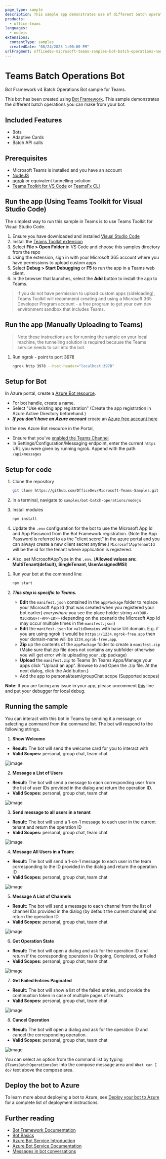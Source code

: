 ```yaml
---
page_type: sample
description: This sample app demonstrates use of different batch operations as part of the Microsoft Teams APIs.
products:
  - office-teams
languages:
  - nodejs
extensions:
  contentType: samples
  createdDate: "08/24/2023 1:00:00 PM"
urlFragment: officedev-microsoft-teams-samples-bot-batch-operations-nodejs
---
```


# Teams Batch Operations Bot

Bot Framework v4 Batch Operations Bot sample for Teams.

This bot has been created using [Bot Framework](https://dev.botframework.com). This sample demonstrates the different batch operations you can make from your bot.

## Included Features

- Bots
- Adaptive Cards
- Batch API calls

## Prerequisites

- Microsoft Teams is installed and you have an account
- [NodeJS](https://nodejs.org/en/)
- [ngrok](https://ngrok.com/) or equivalent tunnelling solution
- [Teams Toolkit for VS Code](https://marketplace.visualstudio.com/items?itemName=TeamsDevApp.ms-teams-vscode-extension) or [TeamsFx CLI](https://learn.microsoft.com/microsoftteams/platform/toolkit/teamsfx-cli?pivots=version-one)

## Run the app (Using Teams Toolkit for Visual Studio Code)

The simplest way to run this sample in Teams is to use Teams Toolkit for Visual Studio Code.

1. Ensure you have downloaded and installed [Visual Studio Code](https://code.visualstudio.com/docs/setup/setup-overview)
1. Install the [Teams Toolkit extension](https://marketplace.visualstudio.com/items?itemName=TeamsDevApp.ms-teams-vscode-extension)
1. Select **File > Open Folder** in VS Code and choose this samples directory from the repo
1. Using the extension, sign in with your Microsoft 365 account where you have permissions to upload custom apps
1. Select **Debug > Start Debugging** or **F5** to run the app in a Teams web client.
1. In the browser that launches, select the **Add** button to install the app to Teams.

> If you do not have permission to upload custom apps (sideloading), Teams Toolkit will recommend creating and using a Microsoft 365 Developer Program account - a free program to get your own dev environment sandbox that includes Teams.

## Run the app (Manually Uploading to Teams)

> Note these instructions are for running the sample on your local machine, the tunnelling solution is required because
> the Teams service needs to call into the bot.

1. Run ngrok - point to port 3978

   ```bash
   ngrok http 3978 --host-header="localhost:3978"

   ```

## Setup for Bot

In Azure portal, create a [Azure Bot resource](https://docs.microsoft.com/azure/bot-service/bot-service-quickstart-registration).

- For bot handle, create a name.
- Select "Use existing app registration" (Create the app registration in Azure Active Directory beforehand.)
- **_If you don't have an Azure account_** create an [Azure free account here](https://azure.microsoft.com/free/)

In the new Azure Bot resource in the Portal,

- Ensure that you've [enabled the Teams Channel](https://learn.microsoft.com/azure/bot-service/channel-connect-teams?view=azure-bot-service-4.0)
- In Settings/Configuration/Messaging endpoint, enter the current `https` URL you were given by running ngrok. Append with the path `/api/messages`

## Setup for code

1. Clone the repository

   ```bash
   git clone https://github.com/OfficeDev/Microsoft-Teams-Samples.git
   ```

1. In a terminal, navigate to `samples/bot-batch-operations/nodejs`

1. Install modules

   ```bash
   npm install
   ```

1. Update the `.env` configuration for the bot to use the Microsoft App Id and App Password from the Bot Framework registration. (Note the App Password is referred to as the "client secret" in the azure portal and you can always create a new client secret anytime.) `MicrosoftAppTenantId` will be the id for the tenant where application is registered.

- Also, set MicrosoftAppType in the `.env`. (**Allowed values are: MultiTenant(default), SingleTenant, UserAssignedMSI**)

1. Run your bot at the command line:

   ```bash
   npm start
   ```

1. **_This step is specific to Teams._**
   - **Edit** the `manifest.json` contained in the `appPackage` folder to replace your Microsoft App Id (that was created when you registered your bot earlier) _everywhere_ you see the place holder string `<<YOUR-MICROSOFT-APP-ID>>` (depending on the scenario the Microsoft App Id may occur multiple times in the `manifest.json`)
   - **Edit** the `manifest.json` for `validDomains` with base Url domain. E.g. if you are using ngrok it would be `https://1234.ngrok-free.app` then your domain-name will be `1234.ngrok-free.app`.
   - **Zip** up the contents of the `appPackage` folder to create a `manifest.zip` (Make sure that zip file does not contains any subfolder otherwise you will get error while uploading your .zip package)
   - **Upload** the `manifest.zip` to Teams (In Teams Apps/Manage your apps click "Upload an app". Browse to and Open the .zip file. At the next dialog, click the Add button.)
   - Add the app to personal/team/groupChat scope (Supported scopes)

**Note**: If you are facing any issue in your app, please uncomment [this](https://github.com/OfficeDev/Microsoft-Teams-Samples/blob/main/samples/bot-conversation/nodejs/index.js#L46) line and put your debugger for local debug.

## Running the sample

You can interact with this bot in Teams by sending it a message, or selecting a command from the command list. The bot will respond to the following strings.

1. **Show Welcome**

- **Result:** The bot will send the welcome card for you to interact with
- **Valid Scopes:** personal, group chat, team chat

![image](Images/WelcomeCard.png)

2. **Message a List of Users**

- **Result:** The bot will send a message to each corresponding user from the list of user IDs provided in the dialog and return the operation ID.
- **Valid Scopes:** personal, group chat, team chat

![image](Images/MessageAListOfUsers.png)

3. **Send message to all users in a tenant**

- **Result:** The bot will send a 1-on-1 message to each user in the current tenant and return the operation ID
- **Valid Scopes:** personal, group chat, team chat

![image](Images/MessageAllUsersInTenant.png)

4. **Message All Users in a Team:**

- **Result:** The bot will send a 1-on-1 message to each user in the team corresponding to the ID provided in the dialog and return the operation ID
- **Valid Scopes:** personal, group chat, team chat

![image](Images/MessageAllUsersInTeam.png)

5. **Message A List of Channels**

- **Result:** The bot will send a message to each channel from the list of channel IDs provided in the dialog (by default the current channel) and return the operation ID.
- **Valid Scopes:** personal, group chat, team chat

![image](Images/MessageAListOfChannels.png)

6. **Get Operation State**

- **Result:** The bot will open a dialog and ask for the operation ID and return if the corresponding operation is Ongoing, Completed, or Failed
- **Valid Scopes:** personal, group chat, team chat

![image](Images/GetOperationState.png)

7. **Get Failed Entries Paginated**

- **Result:** The bot will show a list of the failed entries, and provide the continuation token in case of multiple pages of results
- **Valid Scopes:** personal, group chat, team chat

![image](Images/GetFailedEntries.png)

8. **Cancel Operation**

- **Result:** The bot will open a dialog and ask for the operation ID and cancel the corresponding operation.
- **Valid Scopes:** personal, group chat, team chat

![image](Images/CancelOperation.png)

You can select an option from the command list by typing `@TeamsBatchOperationsBot` into the compose message area and `What can I do?` text above the compose area.

## Deploy the bot to Azure

To learn more about deploying a bot to Azure, see [Deploy your bot to Azure](https://aka.ms/azuredeployment) for a complete list of deployment instructions.

## Further reading

- [Bot Framework Documentation](https://docs.botframework.com)
- [Bot Basics](https://docs.microsoft.com/azure/bot-service/bot-builder-basics?view=azure-bot-service-4.0)
- [Azure Bot Service Introduction](https://docs.microsoft.com/azure/bot-service/bot-service-overview-introduction?view=azure-bot-service-4.0)
- [Azure Bot Service Documentation](https://docs.microsoft.com/azure/bot-service/?view=azure-bot-service-4.0)
- [Messages in bot conversations](https://learn.microsoft.com/microsoftteams/platform/bots/how-to/conversations/conversation-messages?tabs=dotnet)
